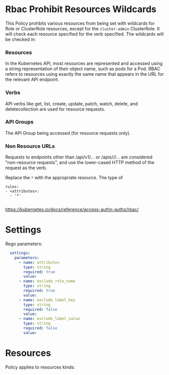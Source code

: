 # Rbac Prohibit Resources Wildcards

This Policy prohbits various resources from being set with wildcards for Role or ClusterRole resources, except for the `cluster-admin` ClusterRole. It will check each resource specified for the verb specified. The wildcards will be checked in:

### Resources
In the Kubernetes API, most resources are represented and accessed using a string representation of their object name, such as pods for a Pod. RBAC refers to resources using exactly the same name that appears in the URL for the relevant API endpoint. 

### Verbs
API verbs like get, list, create, update, patch, watch, delete, and deletecollection are used for resource requests. 

### API Groups
The API Group being accessed (for resource requests only).

### Non Resource URLs
Requests to endpoints other than /api/v1/... or /apis/<group>/<version>/... are considered "non-resource requests", and use the lower-cased HTTP method of the request as the verb.


Replace the `*` with the appropriate resource. The type of 
```
rules:
- <attributes>:
  - '*'
    
```
https://kubernetes.io/docs/reference/access-authn-authz/rbac/


# Settings

Rego parameters:
```yaml
  settings:
    parameters:
      - name: attributes
        type: string
        required: true
        value:
      - name: exclude_role_name
        type: string
        required: true
        value:
      - name: exclude_label_key
        type: string
        required: false
        value:
      - name: exclude_label_value
        type: string
        required: false
        value:
```

# Resources
Policy applies to resources kinds:

